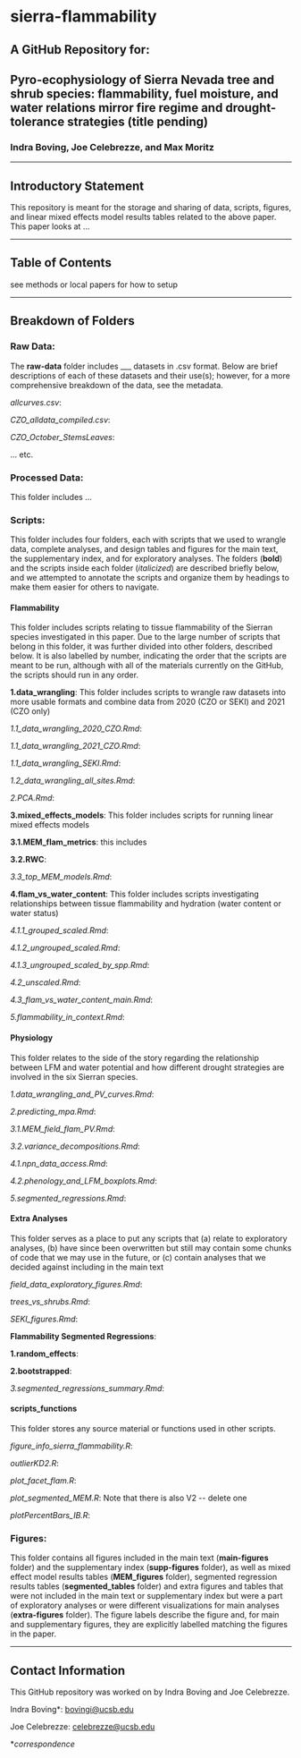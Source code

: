 # sierra-flammability

## A GitHub Repository for: 

## Pyro-ecophysiology of Sierra Nevada tree and shrub species: flammability, fuel moisture, and water relations mirror fire regime and drought-tolerance strategies (title pending)

### Indra Boving, Joe Celebrezze, and Max Moritz

--------------------------------

## Introductory Statement
This repository is meant for the storage and sharing of data, scripts, figures, and linear mixed effects model results tables related to the above paper. This paper looks at ...

--------------------------------

## Table of Contents

see methods or local papers for how to setup

--------------------------------

## Breakdown of Folders

### Raw Data:
The **raw-data** folder includes ___ datasets in .csv format. Below are brief descriptions of each of these datasets and their use(s); however, for a more comprehensive breakdown of the data, see the metadata.

  *allcurves.csv*:
  
  *CZO_alldata_compiled.csv*: 
  
  *CZO_October_StemsLeaves*: 

... etc.

### Processed Data:
This folder includes ...

### Scripts:
This folder includes four folders, each with scripts that we used to wrangle data, complete analyses, and design tables and figures for the main text, the supplementary index, and for exploratory analyses. The folders (**bold**) and the scripts inside each folder (*italicized*) are described briefly below, and we attempted to annotate the scripts and organize them by headings to make them easier for others to navigate.

#### Flammability

This folder includes scripts relating to tissue flammability of the Sierran species investigated in this paper. Due to the large number of scripts that belong in this folder, it was further divided into other folders, described below. It is also labelled by number, indicating the order that the scripts are meant to be run, although with all of the materials currently on the GitHub, the scripts should run in any order.

**1.data_wrangling**: This folder includes scripts to wrangle raw datasets into more usable formats and combine data from 2020 (CZO or SEKI) and 2021 (CZO only)
  
  *1.1_data_wrangling_2020_CZO.Rmd*:
    
  *1.1_data_wrangling_2021_CZO.Rmd*:
    
  *1.1_data_wrangling_SEKI.Rmd*:
    
  *1.2_data_wrangling_all_sites.Rmd*:
    
*2.PCA.Rmd*:
  
**3.mixed_effects_models**: This folder includes scripts for running linear mixed effects models
    
  **3.1.MEM_flam_metrics**: this includes
    
  **3.2.RWC**:
    
  *3.3_top_MEM_models.Rmd*:
  
**4.flam_vs_water_content**: This folder includes scripts investigating relationships between tissue flammability and hydration (water content or water status)

  *4.1.1_grouped_scaled.Rmd*:
  
  *4.1.2_ungrouped_scaled.Rmd*:
  
  *4.1.3_ungrouped_scaled_by_spp.Rmd*:
  
  *4.2_unscaled.Rmd*:
  
  *4.3_flam_vs_water_content_main.Rmd*: 

*5.flammability_in_context.Rmd*:

#### Physiology

This folder relates to the side of the story regarding the relationship between LFM and water potential and how different drought strategies are involved in the six Sierran species.

*1.data_wrangling_and_PV_curves.Rmd*:
  
*2.predicting_mpa.Rmd*:
  
*3.1.MEM_field_flam_PV.Rmd*:
  
*3.2.variance_decompositions.Rmd*:
  
*4.1.npn_data_access.Rmd*:
  
*4.2.phenology_and_LFM_boxplots.Rmd*:
  
*5.segmented_regressions.Rmd*:
  
#### Extra Analyses

This folder serves as a place to put any scripts that (a) relate to exploratory analyses, (b) have since been overwritten but still may contain some chunks of code that we may use in the future, or (c) contain analyses that we decided against including in the main text

*field_data_exploratory_figures.Rmd*:
  
*trees_vs_shrubs.Rmd*:
  
*SEKI_figures.Rmd*:
  
**Flammability Segmented Regressions**: 
  
  **1.random_effects**:
  
  **2.bootstrapped**:
  
  *3.segmented_regressions_summary.Rmd*:
    
#### scripts_functions

This folder stores any source material or functions used in other scripts.

*figure_info_sierra_flammability.R*:
  
*outlierKD2.R*:
  
*plot_facet_flam.R*:
  
*plot_segmented_MEM.R*: Note that there is also V2 -- delete one
  
*plotPercentBars_IB.R*:

### Figures: 
This folder contains all figures included in the main text (**main-figures** folder) and the supplementary index (**supp-figures** folder), as well as mixed effect model results tables (**MEM_figures** folder), segmented regression results tables (**segmented_tables** folder) and extra figures and tables that were not included in the main text or supplementary index but were a part of exploratory analyses or were different visualizations for main analyses (**extra-figures** folder). The figure labels describe the figure and, for main and supplementary figures, they are explicitly labelled matching the figures in the paper. 

--------------------------------

## Contact Information

This GitHub repository was worked on by Indra Boving and Joe Celebrezze.

Indra Boving*: bovingi@ucsb.edu

Joe Celebrezze: celebrezze@ucsb.edu

**correspondence*